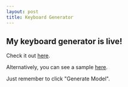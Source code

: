 ```yaml
---
layout: post
title: Keyboard Generator
---
```

## My keyboard generator is live!

Check it out [here](https://i.madeathing.ie/keyboard-generator).

Alternatively, you can see a sample [here](https://i.madeathing.ie/keyboard-generator/#/?keys=%5B%5B%22Key%201%22%2C0%2C0%2C0%2C0%2C18%2C-5%2C5%2C0%5D%2C%5B%22Key%202%22%2C0%2C1%2C60%2C0%2C15%2C-20%2C0%2C0%5D%2C%5B%22Key%203%22%2C0%2C2%2C120%2C0%2C13%2C-20%2C0%2C0%5D%2C%5B%22Key%204%22%2C0%2C3%2C180%2C0%2C11%2C-20%2C0%2C0%5D%2C%5B%22Key%205%22%2C0%2C4%2C240%2C0%2C13%2C-20%2C0%2C0%5D%2C%5B%22Key%206%22%2C0%2C5%2C299%2C0%2C17%2C-20%2C-10%2C0%5D%2C%5B%22Key%207%22%2C1%2C0%2C0%2C60%2C15%2C-10%2C10%2C0%5D%2C%5B%22Key%208%22%2C1%2C1%2C60%2C60%2C11%2C-10%2C0%2C0%5D%2C%5B%22Key%209%22%2C1%2C2%2C120%2C60%2C9%2C-10%2C0%2C0%5D%2C%5B%22Key%2010%22%2C1%2C3%2C180%2C60%2C7%2C-10%2C0%2C0%5D%2C%5B%22Key%2011%22%2C1%2C4%2C240%2C60%2C9%2C-10%2C0%2C0%5D%2C%5B%22Key%2012%22%2C1%2C5%2C300%2C60%2C13%2C-10%2C-10%2C0%5D%2C%5B%22Key%2013%22%2C2%2C0%2C0%2C120%2C12%2C0%2C10%2C0%5D%2C%5B%22Key%2014%22%2C2%2C1%2C60%2C120%2C8%2C0%2C0%2C0%5D%2C%5B%22Key%2015%22%2C2%2C2%2C120%2C120%2C7%2C0%2C0%2C0%5D%2C%5B%22Key%2016%22%2C2%2C3%2C180%2C120%2C7%2C0%2C0%2C0%5D%2C%5B%22Key%2017%22%2C2%2C4%2C240%2C120%2C7%2C0%2C0%2C0%5D%2C%5B%22Key%2018%22%2C2%2C5%2C300%2C120%2C10%2C0%2C-10%2C0%5D%2C%5B%22Key%2019%22%2C3%2C0%2C0%2C180%2C15%2C10%2C10%2C0%5D%2C%5B%22Key%2020%22%2C3%2C1%2C60%2C180%2C11%2C10%2C0%2C0%5D%2C%5B%22Key%2021%22%2C3%2C2%2C120%2C180%2C10%2C10%2C0%2C0%5D%2C%5B%22Key%2022%22%2C3%2C3%2C180%2C180%2C10%2C10%2C0%2C0%5D%2C%5B%22Key%2023%22%2C3%2C4%2C240%2C180%2C10%2C10%2C0%2C0%5D%2C%5B%22Key%2024%22%2C3%2C5%2C300%2C180%2C13%2C10%2C-10%2C0%5D%2C%5B%22Key%2026%22%2C4%2C1%2C60%2C240%2C13%2C20%2C0%2C0%5D%2C%5B%22Key%2027%22%2C4%2C2%2C120%2C240%2C13%2C20%2C0%2C0%5D%2C%5B%22Key%2028%22%2C4%2C3%2C180%2C240%2C13%2C20%2C0%2C0%5D%2C%5B%22Key%2029%22%2C4%2C4%2C335%2C271%2C13%2C-10%2C10%2C15%5D%2C%5B%22Key%2034%22%2C5%2C3%2C269%2C299%2C13%2C-10%2C5%2C10%5D%2C%5B%22Key%2035%22%2C5%2C4%2C324%2C330%2C10%2C-15%2C15%2C10%5D%2C%5B%22Key%2036%22%2C5%2C5%2C380%2C360%2C5%2C-15%2C20%2C10%5D%2C%5B%22Key%2030%22%2C4%2C5%2C390%2C301%2C7%2C-10%2C20%2C10%5D%5D). 

Just remember to click "Generate Model".

